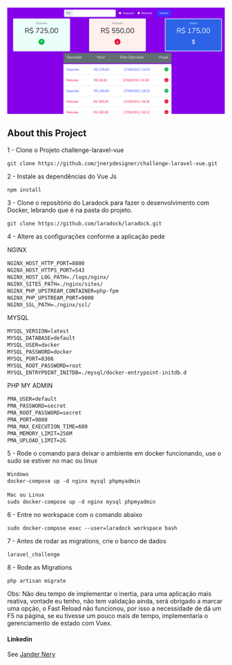 ![theree card transparent](https://github.com/jnerydesigner/challenge-laravel-vue/blob/main/public/images/tela.png)

## About this Project

1 - Clone o Projeto challenge-laravel-vue

```
git clone https://github.com/jnerydesigner/challenge-laravel-vue.git
```

2 - Instale as dependências do Vue Js

```
npm install
```

3 - Clone o repositório do Laradock para fazer o desenvolvimento com Docker, lebrando que é na pasta do projeto.

```
git clone https://github.com/laradock/laradock.git
```

4 - Altere as configurações conforme a aplicação pede

NGINX

```
NGINX_HOST_HTTP_PORT=8800
NGINX_HOST_HTTPS_PORT=543
NGINX_HOST_LOG_PATH=./logs/nginx/
NGINX_SITES_PATH=./nginx/sites/
NGINX_PHP_UPSTREAM_CONTAINER=php-fpm
NGINX_PHP_UPSTREAM_PORT=9000
NGINX_SSL_PATH=./nginx/ssl/
```

MYSQL

```
MYSQL_VERSION=latest
MYSQL_DATABASE=default
MYSQL_USER=docker
MYSQL_PASSWORD=docker
MYSQL_PORT=8306
MYSQL_ROOT_PASSWORD=root
MYSQL_ENTRYPOINT_INITDB=./mysql/docker-entrypoint-initdb.d
```

PHP MY ADMIN

```
PMA_USER=default
PMA_PASSWORD=secret
PMA_ROOT_PASSWORD=secret
PMA_PORT=9080
PMA_MAX_EXECUTION_TIME=600
PMA_MEMORY_LIMIT=256M
PMA_UPLOAD_LIMIT=2G
```

5 - Rode o comando para deixar o ambiente em docker funcionando, use o sudo se estiver no mac ou linux

```
Windows
docker-compose up -d nginx mysql phpmyadmin

Mac ou Linux
sudo docker-compose up -d nginx mysql phpmyadmin
```

6 - Entre no workspace com o comando abaixo

```
sudo docker-compose exec --user=laradock workspace bash
```

7 - Antes de rodar as migrations, crie o banco de dados

```
laravel_challenge
```

8 - Rode as Migrations

```
php artisan migrate
```

Obs: Não deu tempo de implementar o inertia, para uma aplicação mais reativa, vontade eu tenho, não tem validação ainda, será obrigado a marcar uma opção, o Fast Reload não funcionou, por isso a necessidade de dá um F5 na página, se eu tivesse um pouco mais de tempo, implementaria o gerenciamento de estado com Vuex.

#### Linkedin

See [Jander Nery](https://www.linkedin.com/in/jander-nery)

